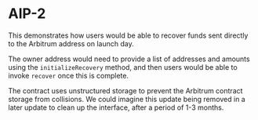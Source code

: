 # AIP-2

This demonstrates how users would be able to recover funds sent directly to the Arbitrum address on launch day.

The owner address would need to provide a list of addresses and amounts using the `initializeRecovery` method, and then users would be able to invoke `recover` once this is complete.

The contract uses unstructured storage to prevent the Arbitrum contract storage from collisions.  We could imagine this update being removed in a later update to clean up the interface, after a period of 1-3 months.
